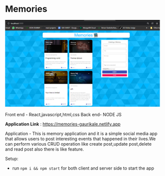 # Memories

<!-- ![Memories](https://i.ibb.co/Z8Y0CJv/Screenshot-2020-10-30-at-11-10-04.png) -->
![This is an image](./background.png)



Front end - React,javascript,html,css
Back end- NODE JS


**Application Link** :      https://memories-gaurikale.netlify.app



Application -  This is memory application and it is a simple social media app that allows users to post interesting events that happened in their lives.We can perform various CRUD operation like create post,update post,delete and read post also there is like feature.

Setup:
- run ```npm i && npm start``` for both client and server side to start the app
